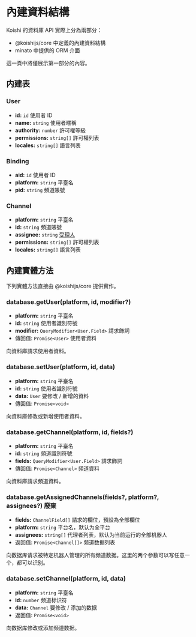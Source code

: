 # 內建資料結構

Koishi 的資料庫 API 實際上分為兩部分：

- @koishijs/core 中定義的內建資料結構
- minato 中提供的 ORM 介面

這一頁中將僅展示第一部分的內容。

## 内建表

### User

- **id:** `id` 使用者 ID
- **name:** `string` 使用者暱稱
- **authority:** `number` 許可權等級
- **permissions:** `string[]` 許可權列表
- **locales:** `string[]` 語言列表

### Binding

- **aid:** `id` 使用者 ID
- **platform:** `string` 平臺名
- **pid:** `string` 頻道賬號

### Channel

- **platform:** `string` 平臺名
- **id:** `string` 頻道賬號
- **assignee:** `string` [受理人](../../manual/usage/permission.md#受理人机制)
- **permissions:** `string[]` 許可權列表
- **locales:** `string[]` 語言列表

## 內建實體方法

下列實體方法直接由 @koishijs/core 提供實作。

### database.getUser(platform, id, modifier?)

- **platform:** `string` 平臺名
- **id:** `string` 使用者識別符號
- **modifier:** `QueryModifier<User.Field>` 請求飾詞
- 傳回值: `Promise<User>` 使用者資料

向資料庫請求使用者資料。

### database.setUser(platform, id, data)

- **platform:** `string` 平臺名
- **id:** `string` 使用者識別符號
- **data:** `User` 要修改 / 新增的資料
- 傳回值: `Promise<void>`

向資料庫修改或新增使用者資料。

### database.getChannel(platform, id, fields?)

- **platform:** `string` 平臺名
- **id:** `string` 頻道識別符號
- **fields:** `QueryModifier<User.Field>` 請求飾詞
- 傳回值: `Promise<Channel>` 頻道資料

向資料庫請求頻道資料。

### database.getAssignedChannels(fields?, platform?, assignees?) <badge type="danger">廢棄</badge>

- **fields:** `ChannelField[]` 請求的欄位，預設為全部欄位
- **platform:** `string` 平台名，默认为全平台
- **assignees:** `string[]` 代理者列表，默认为当前运行的全部机器人
- 返回值: `Promise<Channel[]>` 频道数据列表

向数据库请求被特定机器人管理的所有频道数据。这里的两个参数可以写任意一个，都可以识别。

### database.setChannel(platform, id, data)

- **platform:** `string` 平臺名
- **id:** `number` 频道标识符
- **data:** `Channel` 要修改 / 添加的数据
- 返回值: `Promise<void>`

向数据库修改或添加频道数据。
